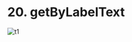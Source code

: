 # 20. getByLabelText

![t1](https://github.com/kiranbansode/learn-react-testing/assets/50626798/11e75351-392e-4b07-9b61-f93312544677)

